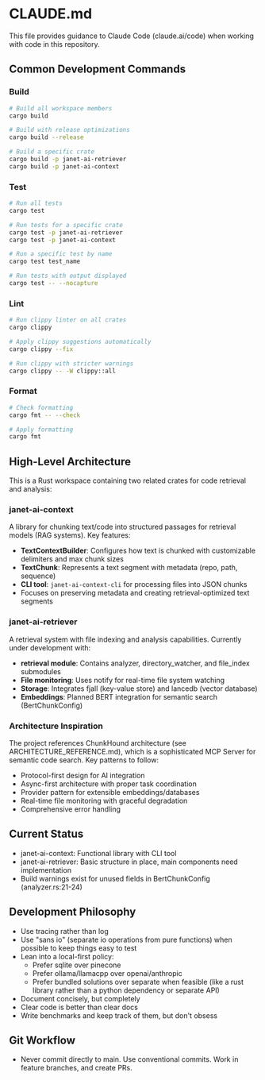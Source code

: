 # CLAUDE.md

This file provides guidance to Claude Code (claude.ai/code) when working with code in this repository.

## Common Development Commands

### Build
```bash
# Build all workspace members
cargo build

# Build with release optimizations
cargo build --release

# Build a specific crate
cargo build -p janet-ai-retriever
cargo build -p janet-ai-context
```

### Test
```bash
# Run all tests
cargo test

# Run tests for a specific crate
cargo test -p janet-ai-retriever
cargo test -p janet-ai-context

# Run a specific test by name
cargo test test_name

# Run tests with output displayed
cargo test -- --nocapture
```

### Lint
```bash
# Run clippy linter on all crates
cargo clippy

# Apply clippy suggestions automatically
cargo clippy --fix

# Run clippy with stricter warnings
cargo clippy -- -W clippy::all
```

### Format
```bash
# Check formatting
cargo fmt -- --check

# Apply formatting
cargo fmt
```

## High-Level Architecture

This is a Rust workspace containing two related crates for code retrieval and analysis:

### janet-ai-context
A library for chunking text/code into structured passages for retrieval models (RAG systems). Key features:
- **TextContextBuilder**: Configures how text is chunked with customizable delimiters and max chunk sizes
- **TextChunk**: Represents a text segment with metadata (repo, path, sequence)
- **CLI tool**: `janet-ai-context-cli` for processing files into JSON chunks
- Focuses on preserving metadata and creating retrieval-optimized text segments

### janet-ai-retriever
A retrieval system with file indexing and analysis capabilities. Currently under development with:
- **retrieval module**: Contains analyzer, directory_watcher, and file_index submodules
- **File monitoring**: Uses notify for real-time file system watching
- **Storage**: Integrates fjall (key-value store) and lancedb (vector database)
- **Embeddings**: Planned BERT integration for semantic search (BertChunkConfig)

### Architecture Inspiration
The project references ChunkHound architecture (see ARCHITECTURE_REFERENCE.md), which is a sophisticated MCP Server for semantic code search. Key patterns to follow:
- Protocol-first design for AI integration
- Async-first architecture with proper task coordination
- Provider pattern for extensible embeddings/databases
- Real-time file monitoring with graceful degradation
- Comprehensive error handling

## Current Status
- janet-ai-context: Functional library with CLI tool
- janet-ai-retriever: Basic structure in place, main components need implementation
- Build warnings exist for unused fields in BertChunkConfig (analyzer.rs:21-24)

## Development Philosophy
- Use tracing rather than log
- Use "sans io" (separate io operations from pure functions) when possible to keep things easy to test
- Lean into a local-first policy: 
  - Prefer sqlite over pinecone
  - Prefer ollama/llamacpp over openai/anthropic
  - Prefer bundled solutions over separate when feasible (like a rust library rather than a python dependency or separate API)
- Document concisely, but completely
- Clear code is better than clear docs
- Write benchmarks and keep track of them, but don't obsess

## Git Workflow
- Never commit directly to main. Use conventional commits. Work in feature branches, and create PRs.